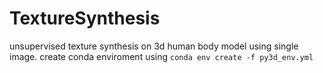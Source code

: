 # TextureSynthesis
unsupervised texture synthesis on 3d human body model using single image.
create conda enviroment using 
`conda env create -f py3d_env.yml`

